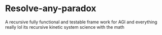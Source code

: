 # Resolve-any-paradox
A recursive fully functional and testable frame work for AGI and everything really lol its recursive kinetic system science with the math
